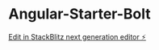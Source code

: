 # Angular-Starter-Bolt

[Edit in StackBlitz next generation editor ⚡️](https://stackblitz.com/~/github.com/mukkams/Angular-Starter-Bolt)